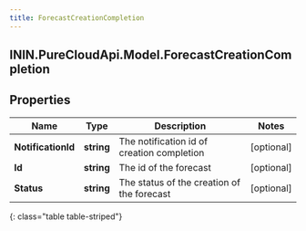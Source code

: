 ```yaml
---
title: ForecastCreationCompletion
---
```

## ININ.PureCloudApi.Model.ForecastCreationCompletion

## Properties

|Name | Type | Description | Notes|
|------------ | ------------- | ------------- | -------------|
| **NotificationId** | **string** | The notification id of creation completion | [optional] |
| **Id** | **string** | The id of the forecast | [optional] |
| **Status** | **string** | The status of the creation of the forecast | [optional] |
{: class="table table-striped"}


